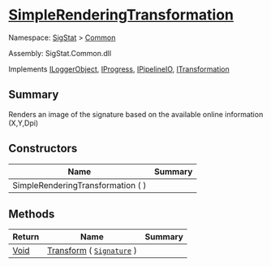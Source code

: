 # [SimpleRenderingTransformation](./SimpleRenderingTransformation.md)

Namespace: [SigStat]() > [Common](./README.md)

Assembly: SigStat.Common.dll

Implements [ILoggerObject](./ILoggerObject.md), [IProgress](./Helpers/IProgress.md), [IPipelineIO](./Pipeline/IPipelineIO.md), [ITransformation](./ITransformation.md)

## Summary
Renders an image of the signature based on the available online information (X,Y,Dpi)

## Constructors

| Name | Summary | 
| --- | --- | 
| SimpleRenderingTransformation (  ) |  | 


## Methods

| Return | Name | Summary | 
| --- | --- | --- | 
| [Void](https://docs.microsoft.com/en-us/dotnet/api/System.Void) | [Transform](./Methods/SimpleRenderingTransformation-100663459.md) ( [`Signature`](./Signature.md) ) | <sub></sub> | 


